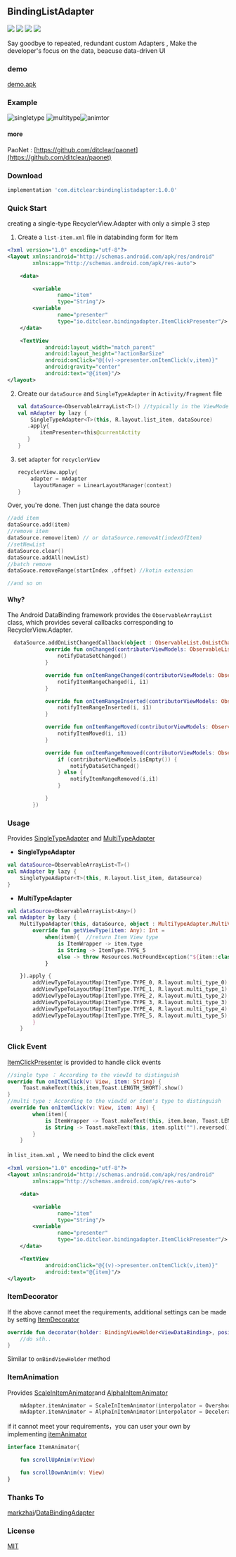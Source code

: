 ## BindingListAdapter

![](https://img.shields.io/badge/minSdk-14-brightgreen.svg)    ![](https://img.shields.io/badge/version-1.0.0-green.svg)    ![](https://img.shields.io/badge/recyclerview_version-27.1.1-blue.svg)     ![](https://img.shields.io/badge/kotlin_version-1.2.41-blue.svg)

Say goodbye to repeated, redundant custom Adapters , Make the developer's focus on the data, beacuse data-driven UI

### demo

[demo.apk](demo.apk)

### Example

![singletype](gif/singletype.gif)                       ![multitype](gif/multitype.gif)![animtor](gif/animtor.gif)

#### more

PaoNet : [https://github.com/ditclear/paonet](https://github.com/ditclear/paonet)

### Download

```groovy
implementation 'com.ditclear:bindinglistadapter:1.0.0'
```

### Quick Start

creating a single-type RecyclerView.Adapter with only a simple 3 step

1. Create a `list-item.xml` file in databinding form for Item

```xml
<?xml version="1.0" encoding="utf-8"?>
<layout xmlns:android="http://schemas.android.com/apk/res/android"
        xmlns:app="http://schemas.android.com/apk/res-auto">

    <data>

        <variable
                name="item"
                type="String"/>
        <variable
                name="presenter"
                type="io.ditclear.bindingadapter.ItemClickPresenter"/>
    </data>

    <TextView
            android:layout_width="match_parent"
            android:layout_height="?actionBarSize"
            android:onClick="@{(v)->presenter.onItemClick(v,item)}"
            android:gravity="center"
            android:text="@{item}"/>
</layout>
```

2. Create our `dataSource` and  `SingleTypeAdapter` in `Activity/Fragment` file

   ```kotlin
   val dataSource=ObservableArrayList<T>() //typically in the ViewModel layer
   val mAdapter by lazy {
       SingleTypeAdapter<T>(this, R.layout.list_item, dataSource)
      .apply{
          itemPresenter=this@currentActity
      }
   }
   ```

3. set `adapter` for `recyclerView`

   ```kotlin
   recyclerView.apply{
       adapter = mAdapter
     	layoutManager = LinearLayoutManager(context)
   }
   ```

Over, you're done. Then just change the data source

```kotlin
//add item
dataSource.add(item)
//remove item
dataSource.remove(item) // or dataSource.removeAt(indexOfItem)
//setNewList
dataSource.clear()
dataSource.addAll(newList)
//batch remove 
dataSouce.removeRange(startIndex ,offset) //kotin extension

//and so on
```

#### Why?

The Android DataBinding framework provides the `ObservableArrayList` class, which provides several callbacks corresponding to RecyclerView.Adapter.

```kotlin
  dataSource.addOnListChangedCallback(object : ObservableList.OnListChangedCallback<ObservableList<T>>() {
            override fun onChanged(contributorViewModels: ObservableList<T>) {
                notifyDataSetChanged()
            }

            override fun onItemRangeChanged(contributorViewModels: ObservableList<T>, i: Int, i1: Int) {
                notifyItemRangeChanged(i, i1)
            }

            override fun onItemRangeInserted(contributorViewModels: ObservableList<T>, i: Int, i1: Int) {
                notifyItemRangeInserted(i, i1)
            }

            override fun onItemRangeMoved(contributorViewModels: ObservableList<T>, i: Int, i1: Int, i2: Int) {
                notifyItemMoved(i, i1)
            }

            override fun onItemRangeRemoved(contributorViewModels: ObservableList<T>, i: Int, i1: Int) {
                if (contributorViewModels.isEmpty()) {
                    notifyDataSetChanged()
                } else {
                    notifyItemRangeRemoved(i,i1)
                }

            }
        })
```

### Usage

Provides [SingleTypeAdapter](library-kotlin/src/main/java/io/ditclear/bindingadapter/SingleTypeAdapter.kt) and [MultiTypeAdapter](library-kotlin/src/main/java/io/ditclear/bindingadapter/MultiTypeAdapter.kt)

- **SingleTypeAdapter**  

```kotlin
val dataSource=ObservableArrayList<T>()
val mAdapter by lazy {
    SingleTypeAdapter<T>(this, R.layout.list_item, dataSource)
}
```

- **MultiTypeAdapter**

```kotlin
val dataSource=ObservableArrayList<Any>()
val mAdapter by lazy {
    MultiTypeAdapter(this, dataSource, object : MultiTypeAdapter.MultiViewTyper {
        override fun getViewType(item: Any): Int =
            when(item){  //return Item View type
                is ItemWrapper -> item.type
                is String -> ItemType.TYPE_5
                else -> throw Resources.NotFoundException("${item::class} has not found it's ViewType")
            }

    }).apply {
        addViewTypeToLayoutMap(ItemType.TYPE_0, R.layout.multi_type_0)
        addViewTypeToLayoutMap(ItemType.TYPE_1, R.layout.multi_type_1)
        addViewTypeToLayoutMap(ItemType.TYPE_2, R.layout.multi_type_2)
        addViewTypeToLayoutMap(ItemType.TYPE_3, R.layout.multi_type_3)
        addViewTypeToLayoutMap(ItemType.TYPE_4, R.layout.multi_type_4)
        addViewTypeToLayoutMap(ItemType.TYPE_5, R.layout.multi_type_5)
        }
    }
```

### Click Event

[ItemClickPresenter](library-kotlin/src/main/java/io/ditclear/bindingadapter/ItemClickPresenter.kt) is provided to handle click events

```kotlin
//single type ： According to the viewId to distinguish
override fun onItemClick(v: View, item: String) {
     Toast.makeText(this,item,Toast.LENGTH_SHORT).show()
}
//multi type : According to the viewId or item's type to distinguish
 override fun onItemClick(v: View, item: Any) {
        when(item){
            is ItemWrapper -> Toast.makeText(this, item.bean, Toast.LENGTH_SHORT).show()
            is String -> Toast.makeText(this, item.split("").reversed().joinToString(""), Toast.LENGTH_SHORT).show()
        }
    }
```

in `list_item.xml` ，We need to bind the click event

```xml
<?xml version="1.0" encoding="utf-8"?>
<layout xmlns:android="http://schemas.android.com/apk/res/android"
        xmlns:app="http://schemas.android.com/apk/res-auto">

    <data>

        <variable
                name="item"
                type="String"/>
        <variable
                name="presenter"
                type="io.ditclear.bindingadapter.ItemClickPresenter"/>
    </data>

    <TextView
            android:onClick="@{(v)->presenter.onItemClick(v,item)}"
            android:text="@{item}"/>
</layout>
```

### ItemDecorator

If the above cannot meet the requirements, additional settings can be made by setting [ItemDecorator](library-kotlin/src/main/java/io/ditclear/bindingadapter/ItemDecorator.kt)

```kotlin
override fun decorator(holder: BindingViewHolder<ViewDataBinding>, position: Int, viewType: Int) {
	//do sth..
}
```

Similar to `onBindViewHolder` method

### ItemAnimation

Provides  [ScaleInItemAnimator](library-kotlin/src/main/java/io/ditclear/bindingadapter/animators/ScaleInItemAnimator.kt)and [AlphaInItemAnimator](library-kotlin/src/main/java/io/ditclear/bindingadapter/animators/AlphaInItemAnimator.kt)

```kotlin
	mAdapter.itemAnimator = ScaleInItemAnimator(interpolator = OvershootInterpolator())
	mAdapter.itemAnimator = AlphaInItemAnimator(interpolator = DecelerateInterpolator())
```

if it cannot meet your requirements，you can user your own by implementing  [itemAnimator](/library-kotlin/src/main/java/io/ditclear/bindingadapter/ItemClickPresenter.kt)

```kotlin
interface ItemAnimator{

    fun scrollUpAnim(v:View)

    fun scrollDownAnim(v: View)
}
```

### Thanks To

[markzhai](https://github.com/markzhai)/[DataBindingAdapter](https://github.com/markzhai/DataBindingAdapter)

### License

[MIT](LICENSE.txt)